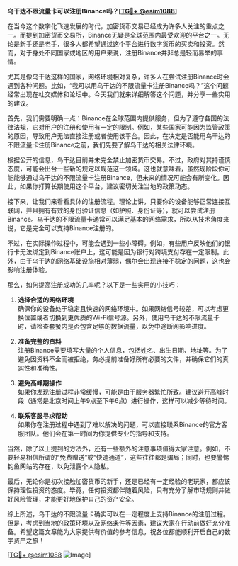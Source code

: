 **乌干达不限流量卡可以注册Binance吗？[[TG💪+ @esim1088](https://t.me/s/esim1088)]**

在当今这个数字化飞速发展的时代，加密货币交易已经成为许多人关注的重点之一。而提到加密货币交易所，Binance无疑是全球范围内最受欢迎的平台之一。无论是新手还是老手，很多人都希望通过这个平台进行数字货币的买卖和投资。然而，对于身处不同国家或地区的用户来说，注册Binance并非总是轻而易举的事情。

尤其是像乌干达这样的国家，网络环境相对复杂，许多人在尝试注册Binance时会遇到各种问题。比如，“我可以用乌干达的不限流量卡注册Binance吗？”这个问题经常出现在社交媒体和论坛中。今天我们就来详细解答这个问题，并分享一些实用的建议。

首先，我们需要明确一点：Binance在全球范围内提供服务，但为了遵守各国的法律法规，它对用户的注册和使用有一定的限制。例如，某些国家可能因为监管政策的原因，导致用户无法直接注册或者使用该平台。因此，在决定是否能用乌干达的不限流量卡注册Binance之前，我们先要了解乌干达的相关法律环境。

根据公开的信息，乌干达目前并未完全禁止加密货币交易。不过，政府对其持谨慎态度，可能会出台一些新的规定以规范这一领域。这也就意味着，虽然现阶段你可能能够通过乌干达的不限流量卡注册Binance，但未来的情况可能会有所变化。因此，如果你打算长期使用这个平台，建议密切关注当地的政策动态。

接下来，让我们来看看具体的注册流程。理论上讲，只要你的设备能够正常连接互联网，并且拥有有效的身份验证信息（如护照、身份证等），就可以尝试注册Binance。乌干达的不限流量卡通常可以满足基本的网络需求，所以从技术角度来说，它是完全可以支持Binance注册的。

不过，在实际操作过程中，可能会遇到一些小障碍。例如，有些用户反映他们的银行卡无法绑定到Binance账户上，这可能是因为银行对跨境支付存在一定限制。此外，由于乌干达的网络基础设施相对薄弱，偶尔会出现连接不稳定的问题，这也会影响注册体验。

那么，如何提高注册成功的几率呢？以下是一些实用的小技巧：

1. **选择合适的网络环境**  
   确保你的设备处于稳定且快速的网络环境中。如果网络信号较差，可以考虑更换位置或者切换到更优质的Wi-Fi信号源。另外，使用乌干达的不限流量卡时，请检查套餐内是否包含足够的数据流量，以免中途断网影响进度。

2. **准备完整的资料**  
   注册Binance需要填写大量的个人信息，包括姓名、出生日期、地址等。为了避免因资料不全而被拒绝，务必提前准备好所有必要的文件，并确保它们的真实性和准确性。

3. **避免高峰期操作**  
   如果你发现注册过程非常缓慢，可能是由于服务器繁忙所致。建议避开高峰时段（通常是北京时间上午9点至下午6点）进行操作，这样可以减少等待时间。

4. **联系客服寻求帮助**  
   如果你在注册过程中遇到了难以解决的问题，可以直接联系Binance的官方客服团队。他们会在第一时间为你提供专业的指导和支持。

当然，除了以上提到的方法外，还有一些额外的注意事项值得大家注意。例如，不要轻易相信所谓的“免费赠送”或“快速通道”，这些往往都是骗局；同时，也要警惕钓鱼网站的存在，以免泄露个人隐私。

最后，无论你是初次接触加密货币的新手，还是已经有一定经验的老玩家，都应该保持理性投资的态度。毕竟，任何投资都伴随着风险，只有充分了解市场规则并做好风险管理，才能更好地保护自己的资产安全。

综上所述，乌干达的不限流量卡确实可以在一定程度上支持Binance的注册过程。但是，考虑到当地的政策环境以及网络条件等因素，建议大家在行动前做好充分准备。希望这篇文章能为大家提供有价值的参考信息，祝各位都能顺利开启自己的数字资产之旅！

[[TG💪+ @esim1088](https://t.me/s/esim1088) ![Image](https://i.postimg.cc/4NQfJmqS/Snipaste-2025-05-13-00-14-12.png)]